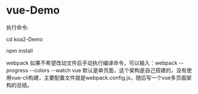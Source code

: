 # vue-Demo
执行命令:

cd koa2-Demo

npm install

webpack
如果不希望改动文件后手动执行编译命令，可以输入：webpack --progress --colors --watch vue 
默认是单页面，这个架构是自己搭建的，没有使用vue-cli构建，主要配置文件就是webpack.config.js，随后写一个vue多页面架构的总结。
